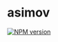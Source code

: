 asimov
================

[![NPM version](https://badge.fury.io/js/asimov.png)](http://badge.fury.io/js/asimov)
